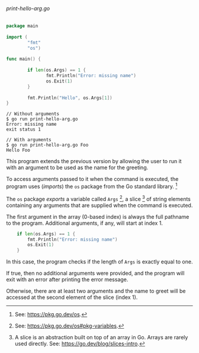 ###### print-hello-arg.go
```go
package main  
  
import (  
        "fmt"  
        "os")  
  
func main() {  
  
        if len(os.Args) == 1 {  
               fmt.Println("Error: missing name")  
               os.Exit(1)  
        }
  
        fmt.Println("Hello", os.Args[1])  
}
```

```
// Without arguments
$ go run print-hello-arg.go
Error: missing name
exit status 1

// With arguments
$ go run print-hello-arg.go Foo
Hello Foo
```


This program extends the previous version by allowing the user to run it with an argument to be used as the name for the greeting.

To access arguments passed to it when the command is executed, the program uses (*imports*) the `os` package from the Go standard library. [^1]

The `os` package *exports* a variable called `Args` [^2], a slice [^3] of string elements containing any arguments that are supplied when the command is executed.

The first argument in the array (0-based index) is always the full pathname to the program. Additional arguments, if any, will start at index 1.

```go
	if len(os.Args) == 1 {
		fmt.Println("Error: missing name")
		os.Exit(1)
	}
```

In this case, the program checks if the length of `Args` is exactly equal to one.

If true, then no additional arguments were provided, and the program will exit with an error after printing the error message.

Otherwise, there are at least two arguments and the name to greet will be accessed at the second element of the slice (index 1).

[^1]:  See: https://pkg.go.dev/os.
[^2]: See: https://pkg.go.dev/os#pkg-variables.
[^3]: A slice is an abstraction built on top of an array in Go. Arrays are rarely used directly. See: https://go.dev/blog/slices-intro.
